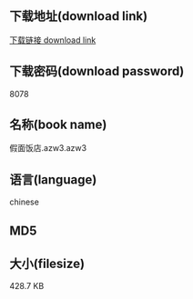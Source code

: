 ## 下载地址(download link)
[下载链接 download link](https://tutu365.netlify.app/?s=%E5%81%87%E9%9D%A2%E9%A5%AD%E5%BA%97.azw3)

## 下载密码(download password)
8078

## 名称(book name)
假面饭店.azw3.azw3

## 语言(language)
chinese

## MD5


## 大小(filesize)
428.7 KB
